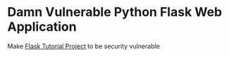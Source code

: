 # Damn Vulnerable Python Flask Web Application

Make [Flask Tutorial Project](https://github.com/pallets/flask/blob/main/examples/tutorial) to be security vulnerable